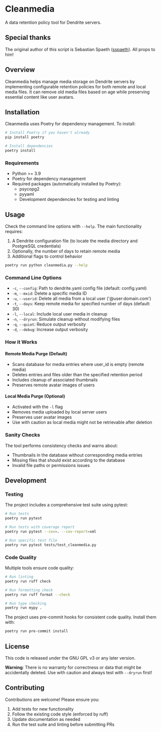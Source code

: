# Cleanmedia

A data retention policy tool for Dendrite servers.

## Special thanks

The original author of this script is Sebastian Spaeth ([sspaeth](https://gitlab.com/sspaeth)). All props to him!

## Overview

Cleanmedia helps manage media storage on Dendrite servers by implementing configurable retention policies for both remote and local media files. It can remove old media files based on age while preserving essential content like user avatars.

## Installation

Cleanmedia uses Poetry for dependency management. To install:

```bash
# Install Poetry if you haven't already
pip install poetry

# Install dependencies
poetry install
```

### Requirements

- Python >= 3.9
- Poetry for dependency management
- Required packages (automatically installed by Poetry):
  - psycopg2
  - pyyaml
  - Development dependencies for testing and linting

## Usage

Check the command line options with `--help`. The main functionality requires:
1. A Dendrite configuration file (to locate the media directory and PostgreSQL credentials)
2. Optionally, the number of days to retain remote media
3. Additional flags to control behavior

```bash
poetry run python cleanmedia.py --help
```

### Command Line Options

- `-c`, `--config`: Path to dendrite.yaml config file (default: config.yaml)
- `-m`, `--mxid`: Delete a specific media ID
- `-u`, `--userid`: Delete all media from a local user ('@user:domain.com')
- `-t`, `--days`: Keep remote media for specified number of days (default: 30)
- `-l`, `--local`: Include local user media in cleanup
- `-n`, `--dryrun`: Simulate cleanup without modifying files
- `-q`, `--quiet`: Reduce output verbosity
- `-d`, `--debug`: Increase output verbosity

### How it Works

#### Remote Media Purge (Default)
- Scans database for media entries where user_id is empty (remote media)
- Deletes entries and files older than the specified retention period
- Includes cleanup of associated thumbnails
- Preserves remote avatar images of users

#### Local Media Purge (Optional)
- Activated with the `-l` flag
- Removes media uploaded by local server users
- Preserves user avatar images
- Use with caution as local media might not be retrievable after deletion

### Sanity Checks

The tool performs consistency checks and warns about:
- Thumbnails in the database without corresponding media entries
- Missing files that should exist according to the database
- Invalid file paths or permissions issues

## Development

### Testing

The project includes a comprehensive test suite using pytest:

```bash
# Run tests
poetry run pytest

# Run tests with coverage report
poetry run pytest --cov=. --cov-report=xml

# Run specific test file
poetry run pytest tests/test_cleanmedia.py
```

### Code Quality

Multiple tools ensure code quality:

```bash
# Run linting
poetry run ruff check

# Run formatting check
poetry run ruff format --check

# Run type checking
poetry run mypy .
```

The project uses pre-commit hooks for consistent code quality. Install them with:

```bash
poetry run pre-commit install
```

## License

This code is released under the GNU GPL v3 or any later version.

**Warning**: There is no warranty for correctness or data that might be accidentally deleted. Use with caution and always test with `--dryrun` first!

## Contributing

Contributions are welcome! Please ensure you:
1. Add tests for new functionality
2. Follow the existing code style (enforced by ruff)
3. Update documentation as needed
4. Run the test suite and linting before submitting PRs
